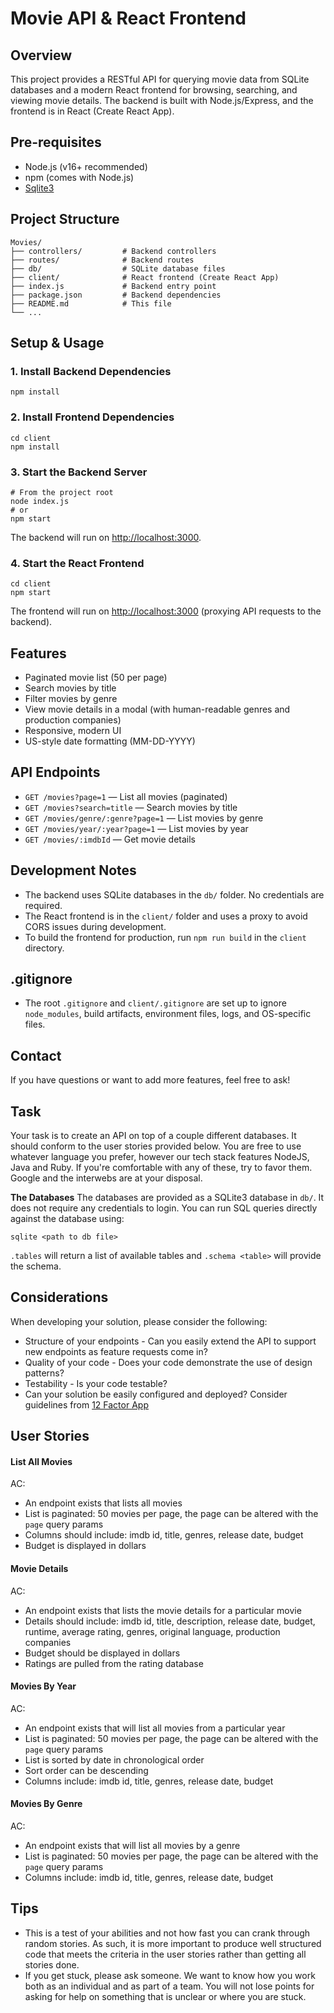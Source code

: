 # Movie API & React Frontend

## Overview
This project provides a RESTful API for querying movie data from SQLite databases and a modern React frontend for browsing, searching, and viewing movie details. The backend is built with Node.js/Express, and the frontend is in React (Create React App).

## Pre-requisites
* Node.js (v16+ recommended)
* npm (comes with Node.js)
* [Sqlite3](http://www.sqlitetutorial.net/)

## Project Structure
```
Movies/
├── controllers/         # Backend controllers
├── routes/              # Backend routes
├── db/                  # SQLite database files
├── client/              # React frontend (Create React App)
├── index.js             # Backend entry point
├── package.json         # Backend dependencies
├── README.md            # This file
└── ...
```

## Setup & Usage

### 1. Install Backend Dependencies
```
npm install
```

### 2. Install Frontend Dependencies
```
cd client
npm install
```

### 3. Start the Backend Server
```
# From the project root
node index.js
# or
npm start
```
The backend will run on [http://localhost:3000](http://localhost:3000).

### 4. Start the React Frontend
```
cd client
npm start
```
The frontend will run on [http://localhost:3000](http://localhost:3000) (proxying API requests to the backend).

## Features
- Paginated movie list (50 per page)
- Search movies by title
- Filter movies by genre
- View movie details in a modal (with human-readable genres and production companies)
- Responsive, modern UI
- US-style date formatting (MM-DD-YYYY)

## API Endpoints
- `GET /movies?page=1` — List all movies (paginated)
- `GET /movies?search=title` — Search movies by title
- `GET /movies/genre/:genre?page=1` — List movies by genre
- `GET /movies/year/:year?page=1` — List movies by year
- `GET /movies/:imdbId` — Get movie details

## Development Notes
- The backend uses SQLite databases in the `db/` folder. No credentials are required.
- The React frontend is in the `client/` folder and uses a proxy to avoid CORS issues during development.
- To build the frontend for production, run `npm run build` in the `client` directory.

## .gitignore
- The root `.gitignore` and `client/.gitignore` are set up to ignore `node_modules`, build artifacts, environment files, logs, and OS-specific files.

## Contact
If you have questions or want to add more features, feel free to ask!

## Task
Your task is to create an API on top of a couple different databases.  It should conform to the user stories provided below.  You are free to use whatever language you prefer, however our tech stack features NodeJS, Java and Ruby. If you're comfortable with any of these, try to favor them.  Google and the interwebs are at your disposal.

**The Databases**
The databases are provided as a SQLite3 database in `db/`.  It does not require any credentials to login.  You can run SQL queries directly against the database using:

```
sqlite <path to db file>
```

`.tables` will return a list of available tables and `.schema <table>` will provide the schema.

## Considerations
When developing your solution, please consider the following:

* Structure of your endpoints - Can you easily extend the API to support new endpoints as feature requests come in?
* Quality of your code - Does your code demonstrate the use of design patterns?
* Testability - Is your code testable?
* Can your solution be easily configured and deployed?  Consider guidelines from [12 Factor App](http://12factor.net/)


## User Stories

#### List All Movies
AC:

* An endpoint exists that lists all movies
* List is paginated: 50 movies per page, the page can be altered with the `page` query params
* Columns should include: imdb id, title, genres, release date, budget
* Budget is displayed in dollars

#### Movie Details
AC:

* An endpoint exists that lists the movie details for a particular movie
* Details should include: imdb id, title, description, release date, budget, runtime, average rating, genres, original language, production companies
* Budget should be displayed in dollars
* Ratings are pulled from the rating database

#### Movies By Year
AC:

* An endpoint exists that will list all movies from a particular year 
* List is paginated: 50 movies per page, the page can be altered with the `page` query params
* List is sorted by date in chronological order
* Sort order can be descending
* Columns include: imdb id, title, genres, release date, budget

#### Movies By Genre
AC:

* An endpoint exists that will list all movies by a genre
* List is paginated: 50 movies per page, the page can be altered with the `page` query params
* Columns include: imdb id, title, genres, release date, budget

## Tips

* This is a test of your abilities and not how fast you can crank through random stories.  As such, it is more important to produce well structured code that meets the criteria in the user stories rather than getting all stories done.
* If you get stuck, please ask someone.  We want to know how you work both as an individual and as part of a team.  You will not lose points for asking for help on something that is unclear or where you are stuck.
